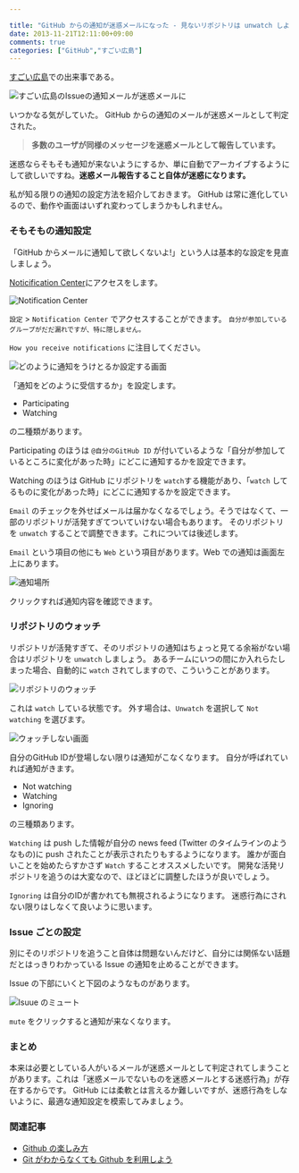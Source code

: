 ```yaml
---

title: "GitHub からの通知が迷惑メールになった - 見ないリポジトリは unwatch しよう"
date: 2013-11-21T12:11:00+09:00
comments: true
categories: ["GitHub","すごい広島"]
---
```



[すごい広島](http://great-h.github.io/)での出来事である。

![すごい広島のIssueの通知メールが迷惑メールに](https://f.cloud.github.com/assets/118150/1581675/5df81d52-51db-11e3-846a-64bcfc0ad0f7.png)

いつかなる気がしていた。
GitHub からの通知のメールが迷惑メールとして判定された。

> **多数のユーザが同様のメッセージを迷惑メールとして報告しています。**

迷惑ならそもそも通知が来ないようにするか、単に自動でアーカイブするようにして欲しいですね。**迷惑メール報告すること自体が迷惑になります。**

私が知る限りの通知の設定方法を紹介しておきます。
GitHub は常に進化しているので、動作や画面はいずれ変わってしまうかもしれません。


### そもそもの通知設定

「GitHub からメールに通知して欲しくないよ!」という人は基本的な設定を見直しましょう。

[Noticification Center](https://github.com/settings/notifications)にアクセスをします。

![Notification Center](/images/2013-11-21/notification_center.png)

`設定` > `Notification Center` でアクセスすることができます。
<small>自分が参加しているグループがだだ漏れですが、特に隠しません。</small>

`How you receive notifications` に注目してください。

![どのように通知をうけとるか設定する画面](/images/2013-11-21/how_you_receive_notifications.png)

「通知をどのように受信するか」を設定します。

* Participating
* Watching

の二種類があります。

Participating のほうは `@自分のGitHub ID` が付いているような「自分が参加しているところに変化があった時」にどこに通知するかを設定できます。

Watching のほうは GitHub にリポジトリを `watch`する機能があり、「`watch` してるものに変化があった時」にどこに通知するかを設定できます。

`Email` のチェックを外せばメールは届かなくなるでしょう。そうではなくて、一部のリポジトリが活発すぎてついていけない場合もあります。
そのリポジトリを `unwatch` することで調整できます。これについては後述します。

`Email` という項目の他にも `Web` という項目があります。Web での通知は画面左上にあります。

![通知場所](/images/2013-11-21/web_notification.png)

クリックすれば通知内容を確認できます。

### リポジトリのウォッチ

リポジトリが活発すぎて、そのリポジトリの通知はちょっと見てる余裕がない場合はリポジトリを `unwatch` しましょう。
あるチームにいつの間にか入れらたしまった場合、自動的に `watch` されてしますので、こういうことがあります。

![リポジトリのウォッチ](/images/2013-11-21/repository_watch.png)

これは `watch` している状態です。
外す場合は、`Unwatch` を選択して `Not watching` を選びます。

![ウォッチしない画面](/images/2013-11-21/not_watching.png)

自分のGitHub IDが登場しない限りは通知がこなくなります。
自分が呼ばれていれば通知がきます。

* Not watching
* Watching
* Ignoring

の三種類あります。

`Watching` は push した情報が自分の news feed (Twitter のタイムラインのようなもの)に push されたことが表示されたりもするようになります。
誰かが面白いことを始めたらすかさず `Watch` することオススメしたいです。
開発な活発リポジトリを追うのは大変なので、ほどほどに調整したほうが良いでしょう。

`Ignoring` は自分のIDが書かれても無視されるようになります。
迷惑行為にされない限りはしなくて良いように思います。

### Issue ごとの設定

別にそのリポジトリを追うこと自体は問題ないんだけど、自分には関係ない話題だとはっきりわかっている Issue の通知を止めることができます。

Issue の下部にいくと下図のようなものがあります。

![Isuue のミュート](/images/2013-11-21/issue_mute.png)

`mute` をクリックすると通知が来なくなります。


### まとめ

本来は必要としている人がいるメールが迷惑メールとして判定されてしまうことがあります。これは「迷惑メールでないものを迷惑メールとする迷惑行為」が存在するからです。
GitHub には柔軟とは言えるか難しいですが、迷惑行為をしないように、最適な通知設定を模索してみましょう。



### 関連記事

* [Github の楽しみ方](/blog/2013/05/13/how-to-enjoy-github/)
* [Git がわからなくても Github を利用しよう](/blog/2013/02/06/how-to-use-github/)
